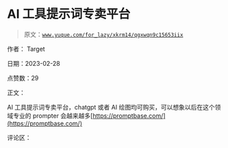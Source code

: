 # AI 工具提示词专卖平台

> 原文：[`www.yuque.com/for_lazy/xkrm14/qgxwqn9c15653iix`](https://www.yuque.com/for_lazy/xkrm14/qgxwqn9c15653iix)



作者： Target 

日期：2023-02-28 

点赞数：29 

正文： 

AI 工具提示词专卖平台，chatgpt 或者 AI 绘图均可购买，可以想象以后在这个领域专业的 prompter 会越来越多[https://promptbase.com/](https://promptbase.com/) 

评论区： 

